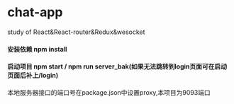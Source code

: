 # chat-app
study of React&amp;React-router&amp;Redux&amp;wesocket 
#### 安装依赖 npm install 
#### 启动项目 npm start / npm run server_bak(如果无法跳转到login页面可在启动页面后补上/login)
本地服务器接口的端口号在package.json中设置proxy,本项目为9093端口
